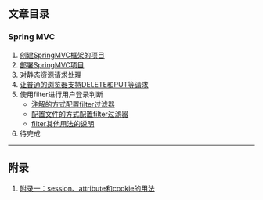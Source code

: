 ## 文章目录

### Spring MVC

1. [创建SpringMVC框架的项目](./pages/spring-mvc/1.创建SpringMVC框架的项目.md)
1. [部署SpringMVC项目](./pages/spring-mvc/2.部署SpringMVC项目.md)
1. [对静态资源请求处理](./pages/spring-mvc/3.对静态资源请求处理.md)
1. [让普通的浏览器支持DELETE和PUT等请求](./pages/spring-mvc/4.让普通的浏览器支持DELETE和PUT等请求.md)
1. 使用filter进行用户登录判断
    - [注解的方式配置filter过滤器](./pages/spring-mvc/5.1.使用filter过滤器（注解）.md)
    - [配置文件的方式配置filter过滤器](./pages/spring-mvc/5.2.使用filter过滤器（配置）.md)
    - [filter其他用法的说明](./pages/spring-mvc/5.3.filter其他用法的说明.md)
1. 待完成

---
## 附录

1. [附录一：session、attribute和cookie的用法](./pages/spring-mvc/附录一：session、attribute和cookie的用法.md)